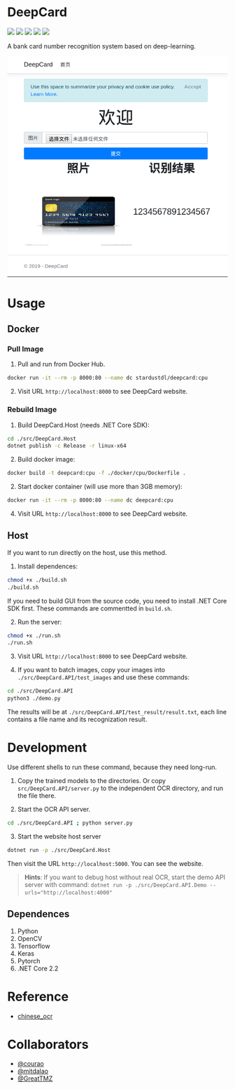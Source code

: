 # DeepCard

![](https://img.shields.io/badge/platform-linux-blue.svg) ![](https://img.shields.io/github/license/StardustDL/DeepCard.svg) ![](https://img.shields.io/github/repo-size/StardustDL/DeepCard.svg) ![](https://img.shields.io/librariesio/github/StardustDL/DeepCard.svg) ![](https://img.shields.io/docker/pulls/stardustdl/deepcard.svg)

A bank card number recognition system based on deep-learning.

![](docs/preview.png)

# Usage

## Docker

### Pull Image

1. Pull and run from Docker Hub.

```sh
docker run -it --rm -p 8000:80 --name dc stardustdl/deepcard:cpu
```

2. Visit URL `http://localhost:8000` to see DeepCard website.

### Rebuild Image

1. Build DeepCard.Host (needs .NET Core SDK):

```sh
cd ./src/DeepCard.Host
dotnet publish -c Release -r linux-x64
```

2. Build docker image:

```sh
docker build -t deepcard:cpu -f ./docker/cpu/Dockerfile .
```

2. Start docker container (will use more than 3GB memory):

```sh
docker run -it --rm -p 8000:80 --name dc deepcard:cpu
```

4. Visit URL `http://localhost:8000` to see DeepCard website.

## Host

If you want to run directly on the host, use this method.

1. Install dependences:

```sh
chmod +x ./build.sh
./build.sh
```

If you need to build GUI from the source code, you need to install .NET Core SDK first. These commands are commentted in `build.sh`.

2. Run the server:

```sh
chmod +x ./run.sh
./run.sh
```

3. Visit URL `http://localhost:8000` to see DeepCard website.

4. If you want to batch images, copy your images into `./src/DeepCard.API/test_images` and use these commands:

```sh
cd ./src/DeepCard.API
python3 ./demo.py
```

The results will be at `./src/DeepCard.API/test_result/result.txt`, each line contains a file name and its recognization result.

# Development

Use different shells to run these command, because they need long-run.

1. Copy the trained models to the directories. Or copy `src/DeepCard.API/server.py` to the independent OCR directory, and run the file there.

2. Start the OCR API server.

```sh
cd ./src/DeepCard.API ; python server.py
```

3. Start the website host server

```sh
dotnet run -p ./src/DeepCard.Host
```

Then visit the URL `http://localhost:5000`. You can see the website.

> **Hints**: If you want to debug host without real OCR, start the demo API server with command: `dotnet run -p ./src/DeepCard.API.Demo --urls="http://localhost:4000"`

## Dependences

1. Python
2. OpenCV
3. Tensorflow
4. Keras
5. Pytorch
6. .NET Core 2.2

# Reference

- [chinese_ocr](https://github.com/YCG09/chinese_ocr)

# Collaborators

- [@courao](https://github.com/courao)
- [@mitdalao](https://github.com/mitdalao)
- [@GreatTMZ](https://github.com/GreatTMZ)